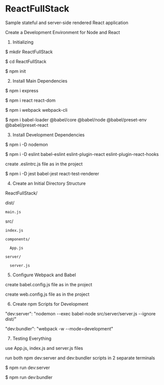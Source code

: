 # ReactFullStack

Sample stateful and server-side rendered React application

Create a Development Environment for Node and React

1. Initializing

$ mkdir ReactFullStack

$ cd ReactFullStack

$ npm init


2. Install Main Dependencies

$ npm i express

$ npm i react react-dom

$ npm i webpack webpack-cli

$ npm i babel-loader @babel/core @babel/node @babel/preset-env @babel/preset-react


3. Install Development Dependencies

$ npm i -D nodemon

$ npm i -D eslint babel-eslint eslint-plugin-react eslint-plugin-react-hooks

create .eslintrc.js file as in the project

$ npm i -D jest babel-jest react-test-renderer


4. Create an Initial Directory Structure

ReactFullStack/

  dist/
	
    main.js
		
  src/
	
    index.js
		
    components/
		
      App.js
			
    server/
		
      server.js
			
      
5. Configure Webpack and Babel

create babel.config.js file as in the project

create web.config.js file as in the project


6. Create npm Scripts for Development

"dev:server": "nodemon --exec babel-node src/server/server.js --ignore dist/"

"dev:bundler": "webpack -w --mode=development"


7. Testing Everything

use App.js, index.js and server.js files

run both npm dev:server and dev:bundler scripts in 2 separate terminals

$ npm run dev:server

$ npm run dev:bundler



